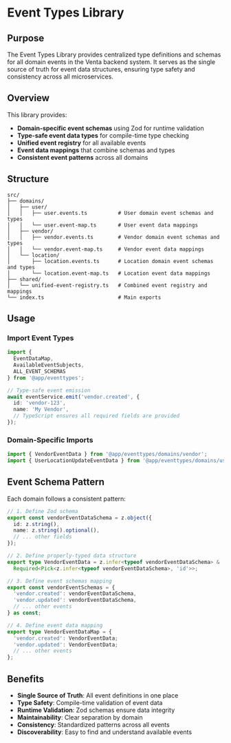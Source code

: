 # Event Types Library

## Purpose

The Event Types Library provides centralized type definitions and schemas for all domain events in the Venta backend system. It serves as the single source of truth for event data structures, ensuring type safety and consistency across all microservices.

## Overview

This library provides:

- **Domain-specific event schemas** using Zod for runtime validation
- **Type-safe event data types** for compile-time type checking
- **Unified event registry** for all available events
- **Event data mappings** that combine schemas and types
- **Consistent event patterns** across all domains

## Structure

```
src/
├── domains/
│   ├── user/
│   │   ├── user.events.ts          # User domain event schemas and types
│   │   └── user.event-map.ts       # User event data mappings
│   ├── vendor/
│   │   ├── vendor.events.ts        # Vendor domain event schemas and types
│   │   └── vendor.event-map.ts     # Vendor event data mappings
│   └── location/
│       ├── location.events.ts      # Location domain event schemas and types
│       └── location.event-map.ts   # Location event data mappings
├── shared/
│   └── unified-event-registry.ts   # Combined event registry and mappings
└── index.ts                        # Main exports
```

## Usage

### Import Event Types

```typescript
import { 
  EventDataMap, 
  AvailableEventSubjects,
  ALL_EVENT_SCHEMAS 
} from '@app/eventtypes';

// Type-safe event emission
await eventService.emit('vendor.created', {
  id: 'vendor-123',
  name: 'My Vendor',
  // TypeScript ensures all required fields are provided
});
```

### Domain-Specific Imports

```typescript
import { VendorEventData } from '@app/eventtypes/domains/vendor';
import { UserLocationUpdateEventData } from '@app/eventtypes/domains/user';
```

## Event Schema Pattern

Each domain follows a consistent pattern:

```typescript
// 1. Define Zod schema
export const vendorEventDataSchema = z.object({
  id: z.string(),
  name: z.string().optional(),
  // ... other fields
});

// 2. Define properly-typed data structure
export type VendorEventData = z.infer<typeof vendorEventDataSchema> & 
  Required<Pick<z.infer<typeof vendorEventDataSchema>, 'id'>>;

// 3. Define event schemas mapping
export const vendorEventSchemas = {
  'vendor.created': vendorEventDataSchema,
  'vendor.updated': vendorEventDataSchema,
  // ... other events
} as const;

// 4. Define event data mapping
export type VendorEventDataMap = {
  'vendor.created': VendorEventData;
  'vendor.updated': VendorEventData;
  // ... other events
};
```

## Benefits

- **Single Source of Truth**: All event definitions in one place
- **Type Safety**: Compile-time validation of event data
- **Runtime Validation**: Zod schemas ensure data integrity
- **Maintainability**: Clear separation by domain
- **Consistency**: Standardized patterns across all events
- **Discoverability**: Easy to find and understand available events 